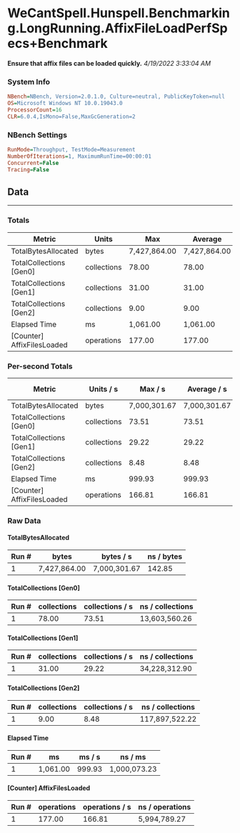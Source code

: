 ﻿# WeCantSpell.Hunspell.Benchmarking.LongRunning.AffixFileLoadPerfSpecs+Benchmark
__Ensure that affix files can be loaded quickly.__
_4/19/2022 3:33:04 AM_
### System Info
```ini
NBench=NBench, Version=2.0.1.0, Culture=neutral, PublicKeyToken=null
OS=Microsoft Windows NT 10.0.19043.0
ProcessorCount=16
CLR=6.0.4,IsMono=False,MaxGcGeneration=2
```

### NBench Settings
```ini
RunMode=Throughput, TestMode=Measurement
NumberOfIterations=1, MaximumRunTime=00:00:01
Concurrent=False
Tracing=False
```

## Data
-------------------

### Totals
|          Metric |           Units |             Max |         Average |             Min |          StdDev |
|---------------- |---------------- |---------------- |---------------- |---------------- |---------------- |
|TotalBytesAllocated |           bytes |    7,427,864.00 |    7,427,864.00 |    7,427,864.00 |            0.00 |
|TotalCollections [Gen0] |     collections |           78.00 |           78.00 |           78.00 |            0.00 |
|TotalCollections [Gen1] |     collections |           31.00 |           31.00 |           31.00 |            0.00 |
|TotalCollections [Gen2] |     collections |            9.00 |            9.00 |            9.00 |            0.00 |
|    Elapsed Time |              ms |        1,061.00 |        1,061.00 |        1,061.00 |            0.00 |
|[Counter] AffixFilesLoaded |      operations |          177.00 |          177.00 |          177.00 |            0.00 |

### Per-second Totals
|          Metric |       Units / s |         Max / s |     Average / s |         Min / s |      StdDev / s |
|---------------- |---------------- |---------------- |---------------- |---------------- |---------------- |
|TotalBytesAllocated |           bytes |    7,000,301.67 |    7,000,301.67 |    7,000,301.67 |            0.00 |
|TotalCollections [Gen0] |     collections |           73.51 |           73.51 |           73.51 |            0.00 |
|TotalCollections [Gen1] |     collections |           29.22 |           29.22 |           29.22 |            0.00 |
|TotalCollections [Gen2] |     collections |            8.48 |            8.48 |            8.48 |            0.00 |
|    Elapsed Time |              ms |          999.93 |          999.93 |          999.93 |            0.00 |
|[Counter] AffixFilesLoaded |      operations |          166.81 |          166.81 |          166.81 |            0.00 |

### Raw Data
#### TotalBytesAllocated
|           Run # |           bytes |       bytes / s |      ns / bytes |
|---------------- |---------------- |---------------- |---------------- |
|               1 |    7,427,864.00 |    7,000,301.67 |          142.85 |

#### TotalCollections [Gen0]
|           Run # |     collections | collections / s |ns / collections |
|---------------- |---------------- |---------------- |---------------- |
|               1 |           78.00 |           73.51 |   13,603,560.26 |

#### TotalCollections [Gen1]
|           Run # |     collections | collections / s |ns / collections |
|---------------- |---------------- |---------------- |---------------- |
|               1 |           31.00 |           29.22 |   34,228,312.90 |

#### TotalCollections [Gen2]
|           Run # |     collections | collections / s |ns / collections |
|---------------- |---------------- |---------------- |---------------- |
|               1 |            9.00 |            8.48 |  117,897,522.22 |

#### Elapsed Time
|           Run # |              ms |          ms / s |         ns / ms |
|---------------- |---------------- |---------------- |---------------- |
|               1 |        1,061.00 |          999.93 |    1,000,073.23 |

#### [Counter] AffixFilesLoaded
|           Run # |      operations |  operations / s | ns / operations |
|---------------- |---------------- |---------------- |---------------- |
|               1 |          177.00 |          166.81 |    5,994,789.27 |


